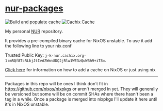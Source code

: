 # [nur-packages][gh]

![Build and populate cache][build_cache_badge]
[![Cachix Cache][cachix_badge]][cachix]

My personal [NUR][nur] repository.

It provides a pre-compiled binary cache for NixOS unstable.
To use it add the following line to your nix.conf

Trusted Public Key: `j-k-nur.cachix.org-1:mRQf8TcRLbjJtIvdZWmnUDQ2jRlw1WE3zQuWBh9+iT8=`.

[Click here][add_binary_cache] for information on how to add a cache on NixOS or just using nix

---

Packages in this repo will be ones I think don't fit in https://github.com/nixos/nixpkgs or aren't merged in yet.
They will generally be versioned but some will be on commit SHAs where there hasn't been a tag in a while.
Once a package is merged into nixpkgs I'll update it here until it's in NixOS unstable.

[gh]: https://github.com/06kellyjac/nur-packages
[build_cache_badge]: https://github.com/06kellyjac/nur-packages/workflows/Build%20and%20populate%20cache/badge.svg
[cachix_badge]: https://img.shields.io/badge/cachix-j--k--nur-blue.svg
[cachix]: https://j-k-nur.cachix.org
[nur]: https://github.com/nix-community/NUR
[add_binary_cache]: https://nix.dev/faq.html#how-do-i-add-a-new-binary-cache
